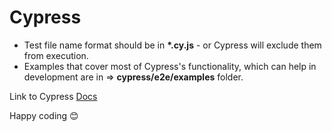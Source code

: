 # Cypress

* Test file name format should be in **\*.cy.js** - or Cypress will exclude them from execution.
* Examples that cover most of Cypress's functionality, which can help in development are in => **cypress/e2e/examples** folder.

Link to Cypress [Docs]('https://docs.cypress.io/guides/end-to-end-testing/writing-your-first-end-to-end-test#What-you-ll-learn')

Happy coding 😊
